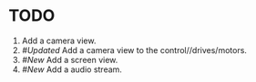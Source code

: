 # TODO

1. Add a camera view.
1. *#Updated* Add a camera view to the control//drives/motors.
1. *#New* Add a screen view.
1. *#New* Add a audio stream.
